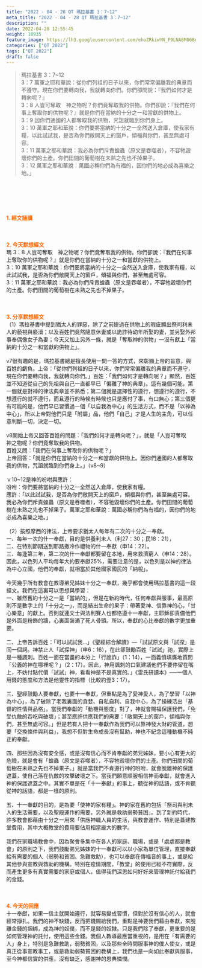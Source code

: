```yaml
---
title: "2022 - 04 - 28 QT 瑪拉基書 3：7~12"
meta_title: "2022 - 04 - 28 QT 瑪拉基書 3：7~12"
description: ""
date: 2022-04-28 12:55:45
weight: 10935
feature_image: https://lh3.googleusercontent.com/ehoZRkiwYN_F9LNA8M068AYxt73EavCZno-PD1cJRuf5BbSkQVUWr3gNEbt5kSs28Pb_Elg17kSrtf9ybWvojWoMV6I4tPM3vGRGDq6GkKkPdL2Gut4QAIw4-uykKUAtNiKgQKntvsU=w800
categories: ["QT 2022"]
tags: ["QT 2022"]
draft: false
---
```


<blockquote>瑪拉基書 3：7~12<br />
3：7 萬軍之耶和華說：從你們列祖的日子以來，你們常常偏離我的典章而不遵守。現在你們要轉向我，我就轉向你們。你們卻問說：『我們如何才是轉向呢？』<br />
3：8 人豈可奪取　神之物呢？你們竟奪取我的供物。你們卻說：『我們在何事上奪取你的供物呢？』就是你們在當納的十分之一和當獻的供物上。<br />
3：9 因你們通國的人都奪取我的供物，咒詛就臨到你們身上。<br />
3：10 萬軍之耶和華說：你們要將當納的十分之一全然送入倉庫，使我家有糧，以此試試我，是否為你們敞開天上的窗戶，傾福與你們，甚至無處可容。<br />
3：11 萬軍之耶和華說：我必為你們斥責蝗蟲（原文是吞噬者），不容牠毀壞你們的土產。你們田間的葡萄樹在未熟之先也不掉果子。<br />
3：12 萬軍之耶和華說：萬國必稱你們為有福的，因你們的地必成為喜樂之地。」</blockquote><br />
&nbsp;<br />
<br />
&nbsp;<br />
<br />
<span style="color: #ff6600;"><strong>1. </strong><strong>經文誦讀</strong></span><br />
<br />
<span style="color: #ff6600;"><strong> </strong></span><br />
<br />
<span style="color: #ff6600;"><strong>2. 今天默想</strong><strong>經文<br />
</strong></span>瑪 3：8 人豈可奪取　神之物呢？你們竟奪取我的供物。你們卻說：『我們在何事上奪取你的供物呢？』就是你們在當納的十分之一和當獻的供物上。<br />
3：10 萬軍之耶和華說：你們要將當納的十分之一全然送入倉庫，使我家有糧，以此試試我，是否為你們敞開天上的窗戶，傾福與你們，甚至無處可容。<br />
3：11 萬軍之耶和華說：我必為你們斥責蝗蟲（原文是吞噬者），不容牠毀壞你們的土產。你們田間的葡萄樹在未熟之先也不掉果子。<br />
<br />
&nbsp;<br />
<br />
<span style="color: #ff6600;"><strong>3. 分享默想經文<br />
</strong></span>（1）瑪拉基書中提到猶太人的罪惡，除了之前提過在供物上的瑕疵顯出祭司利未人的藐視與褻瀆；以及百姓們竟然隨意休妻或以詭詐待幼年所娶的妻，並另娶外邦事奉偶像女子為妻；今天又加上另外一條，就是「奪取神的供物」—沒有獻上「當納的十分之一和當獻的供物上」。<br />
<br />
v7很有趣的是，瑪拉基書總是擅長使用一問一答的方式，來彰顯上帝的旨意，與百姓的虧負。上帝：「從你們列祖的日子以來，你們常常偏離我的典章而不遵守，現在你們要轉向我，我就轉向你們。」百姓：「我們如何才是轉向呢？」顯然，百姓並不知道從自己的先祖與自己一直都早已「偏離了神的典章」。這有幾個可能，第一個就是對神的律法典章並不熟悉；第二個就是選擇性的遵行，想遵行的遵行，不想遵行的就不遵行，而且遵行的時候有時候也只是應付了事，有口無心；第三個更有可能的是，他們早已習慣過一個「以自我為中心」的生活方式，而不是「以神為中心」，所以上帝對他們只是「附屬」品，他們「自己」才是人生的主角，可以任意判斷一切，決定一切。<br />
<br />
v8開始上帝又回答百姓的問題：「我們如何才是轉向呢？」，就是「人豈可奪取　神之物呢？你們竟奪取我的供物。<br />
百姓又問：「我們在何事上奪取你的供物呢？」<br />
上帝回答：「就是你們在當納的十分之一和當獻的供物上。因你們通國的人都奪取我的供物，咒詛就臨到你們身上。」（v8~9）<br />
<br />
ｖ10~12是神的吩咐與應許：<br />
吩咐：你們要將當納的十分之一全然送入倉庫，使我家有糧。<br />
應許：「以此試試我，是否為你們敞開天上的窗戶，傾福與你們，甚至無處可容。我必為你們斥責蝗蟲（原文是吞噬者），不容牠毀壞你們的土產。你們田間的葡萄樹在未熟之先也不掉果子。萬軍之耶和華說：萬國必稱你們為有福的，因你們的地必成為喜樂之地。」<br />
<br />
（2）按照摩西的律法，上帝要求猶太人每年有二次的十分之一奉獻。<br />
一、每年一次的什一奉獻，目的是供養利未人（利27：30；民18：21），<br />
二、在特別節期送到耶路撒冷作禮物的什一奉獻（申14：22）。<br />
三、每逢第三年，第二次的什一奉獻都要留在本地，用來救濟窮人（申14：28）。<br />
因此，以色列人平均每年大約要奉獻25%，需要注意的是，以色列是以神的律法為中心立國，他們的奉獻，就相當於其他國家國民的「納稅」。<br />
<br />
今天幾乎所有教會在教導弟兄姊妹十分之一奉獻，幾乎都會使用瑪拉基書的這一段經文。我們在這裏可以思想與學習：<br />
一、雖然舊約十分之一是「當納的」，但是在新約時代，任何奉獻與服事，最高原則不是數字上的「十分之一」，而是結出生命的果子：帶著愛神、信靠神的心，「甘心樂意」的獻上。否則就連文士與法利賽人也都恪遵十一奉獻，主耶穌卻責備他們是外面是粉飾的牆，心裏面裝滿了死人骨頭。所以，奉獻的心比奉獻的數字更加重要。<br />
<br />
二、上帝告訴百姓：「可以試試我…」《聖經綜合解讀》—「試試原文與「試探」是同一個詞。神禁止人「試探神」（申6：16），在此卻鼓勵百姓「試試」祂，實際上是一種諷刺。百姓一面在當盡的本分上「行詭詐」（1：14），一面義憤填膺地質問「公義的神在哪裡呢？」（2：17）。因此，神用諷刺的口氣建議他們不要停留在嘴上，不妨付點代價「試試」神，看看神是不是真實的。」《雷氏研讀本》──一個人用錢的態度和方法是他靈性的指標（比較約壹3：17）。<br />
<br />
三、聖經鼓勵人要奉獻，也要十一奉獻，但重點是為了愛神愛人，為了學習「以神為中心」，為了破除了老我裏面的貪婪、自私自利、自我中心，為了操練活出「基督的性情與品格」。當我們奉獻的「動機與態度」對了，神就會賜福保護我們，「免受仇敵的吞吃與破壞」；甚至應許供應我們的需要：「敞開天上的窗戶，傾福與你們，甚至無處可容。」但是若有人把十一奉獻作為我們可以靠神發大財的管道，想要「交換條件與利益」，我想不但對生命成長沒有幫助，神也不紀念這種動機不純正的奉獻。<br />
<br />
四、那些因為沒有安全感，或是沒有信心而不肯奉獻的弟兄姊妹，要小心有更大的危險，就是會有「蝗蟲（原文是吞噬者），不容牠毀壞你們的土產。你們田間的葡萄樹在未熟之先也不掉果子。」就是當我們不肯遵行神的吩咐，就會脫離神的保護遮蓋，使自己落在仇敵的攻擊破壞之下。當我們願意順服相信神而奉獻，就會進入神的保護遮蓋之中。其實不單是在「十一奉獻」的事上，聽從神的話語，或不肯聽從神的話語，都是一樣的原則。<br />
<br />
五、十一奉獻的目的，是為要「使神的家有糧」。神的家在舊約包括「祭司與利未人的生活需要，以及聖殿運作的需要，另外就是救助弱勢貧困」。到了新約時代，許多教會都藉由十分之一用來「供應神職人員的生活，與教會運作、特別是蓋建教堂費用，其中大概教堂的費用要佔用相當龐大的數字。<br />
<br />
我們在家職場教會中，因為聚會多集中在各人的家庭、職場，或是「處處都是教會」的原則之下，我們鼓勵弟兄姊妹的十一奉獻可以以小家為單位管理，直接奉獻給有需要的個人（弱勢和貧困、急難救助），也可以奉獻在傳福音的事上，或是給其他參與宣教與救助的機構。特別在疫情期間，「教堂」的使用已經不符實際，反而產生更多有真實需要的家庭或個人，值得我們深思如何好好來管理神託付給我們的金錢。<br />
<br />
&nbsp;<br />
<br />
<span style="color: #ff6600;"><strong>4. 今天的回應<br />
</strong></span>十一奉獻，如果一信主就開始遵行，就容易變成習慣，但對於沒有信心的人，就會經常掙扎。我們的神不缺錢，反而把錢賜給我們，重點是神要我們藉由奉獻，來脫離金錢的捆綁，成為神的奴僕，而不是錢的奴隸。只是我們除了奉獻，更重要的是如何管理神的託付，使用這些金錢。我個人教導最應當重視的，是用在「有需要的人」身上，特別是急難救助，弱勢貧困，以及那些全時間服事神的僕人使女，或是真正從事宣教事工，或是救助弱勢貧困的教構上，我們也是一向如此奉獻與服事，至今神都信實的供應，沒有缺乏，感謝神的恩典憐憫。<br />
<br />
&nbsp;
        